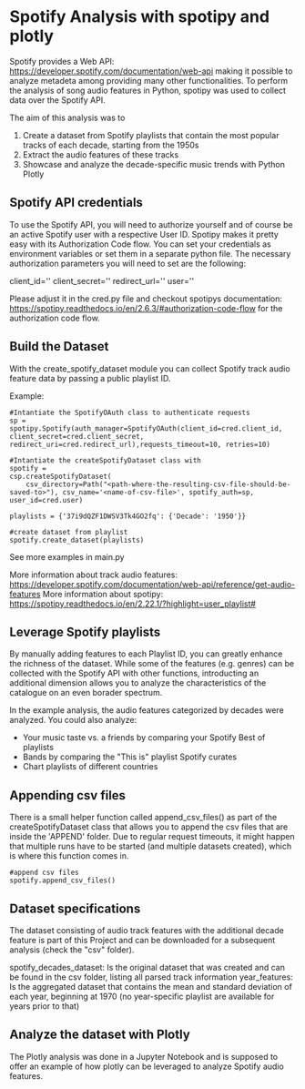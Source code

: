 Spotify Analysis with spotipy and plotly
=========
Spotify provides a Web API: https://developer.spotify.com/documentation/web-api making it possible to analyze metadeta among providing many other functionalities. To perform the analysis of song audio features in Python, spotipy was used to collect data over the Spotify API.

The aim of this analysis was to 
1. Create a dataset from Spotify playlists that contain the most popular tracks of each decade, starting from the 1950s
2. Extract the audio features of these tracks
3. Showcase and analyze the decade-specific music trends with Python Plotly

Spotify API credentials
---------
To use the Spotify API, you will need to authorize yourself and of course be an active Spotify user with a respective User ID. Spotipy makes it pretty easy with its Authorization Code flow. You can set your credentials as environment variables or set them in a separate python file. 
The necessary authorization parameters you will need to set are the following:

client_id=''
client_secret=''
redirect_url=''
user=''

Please adjust it in the cred.py file and checkout spotipys documentation: https://spotipy.readthedocs.io/en/2.6.3/#authorization-code-flow
for the authorization code flow.

Build the Dataset
---------
With the create_spotify_dataset module you can collect Spotify track audio feature data by passing a public playlist ID.

Example:

    #Intantiate the SpotifyOAuth class to authenticate requests
    sp = spotipy.Spotify(auth_manager=SpotifyOAuth(client_id=cred.client_id, client_secret=cred.client_secret, redirect_uri=cred.redirect_url),requests_timeout=10, retries=10)
    
    #Intantiate the createSpotifyDataset class with 
    spotify = 
    csp.createSpotifyDataset(
        csv_directory=Path("<path-where-the-resulting-csv-file-should-be-saved-to>"), csv_name='<name-of-csv-file>', spotify_auth=sp, user_id=cred.user)
	
    playlists = {'37i9dQZF1DWSV3Tk4GO2fq': {'Decade': '1950'}}
                                                                
    #create dataset from playlist 
    spotify.create_dataset(playlists)

See more examples in main.py

More information about track audio features: https://developer.spotify.com/documentation/web-api/reference/get-audio-features
More information about spotipy: https://spotipy.readthedocs.io/en/2.22.1/?highlight=user_playlist#

Leverage Spotify playlists
---------
By manually adding features to each Playlist ID, you can greatly enhance the richness of the dataset.
While some of the features (e.g. genres) can be collected with the Spotify API with other functions, introducting an additional
dimension allows you to analyze the characteristics of the catalogue on an even borader spectrum.

In the example analysis, the audio features categorized by decades were analyzed. You could also analyze:
- Your music taste vs. a friends by comparing your Spotify Best of playlists
- Bands by comparing the "This is" playlist Spotify curates
- Chart playlists of different countries

Appending csv files
---------
There is a small helper function called append_csv_files() as part of the createSpotifyDataset class that allows you to append the csv files that are inside the 'APPEND' folder. Due to regular request timeouts, it might happen that multiple runs have to be started (and multiple datasets created), which is where this function comes in.

    #append csv files
    spotify.append_csv_files()

Dataset specifications
---------
The dataset consisting of audio track features with the additional decade feature is part of this Project and can be downloaded for a subsequent analysis (check the "csv" folder).

spotify_decades_dataset: Is the original dataset that was created and can be found in the csv folder, listing all parsed track information
year_features: Is the aggregated dataset that contains the mean and standard deviation of each year, beginning at 1970 (no year-specific playlist are available for years prior to that)

Analyze the dataset with Plotly
---------
The Plotly analysis was done in a Jupyter Notebook and is supposed to offer an example of how plotly can be leveraged to analyze Spotify audio features.



